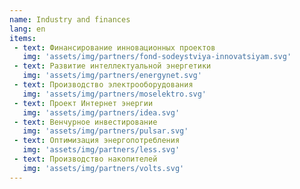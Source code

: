 ```yaml
---
name: Industry and finances
lang: en
items: 
 - text: Финансирование инновационных проектов
   img: 'assets/img/partners/fond-sodeystviya-innovatsiyam.svg'
 - text: Развитие интеллектуальной энергетики
   img: 'assets/img/partners/energynet.svg'
 - text: Производство электрооборудования
   img: 'assets/img/partners/moselektro.svg'
 - text: Проект Интернет энергии 
   img: 'assets/img/partners/idea.svg'
 - text: Венчурное инвестирование
   img: 'assets/img/partners/pulsar.svg'   
 - text: Оптимизация энергопотребления
   img: 'assets/img/partners/less.svg'   
 - text: Производство накопителей
   img: 'assets/img/partners/volts.svg'      
---
```


